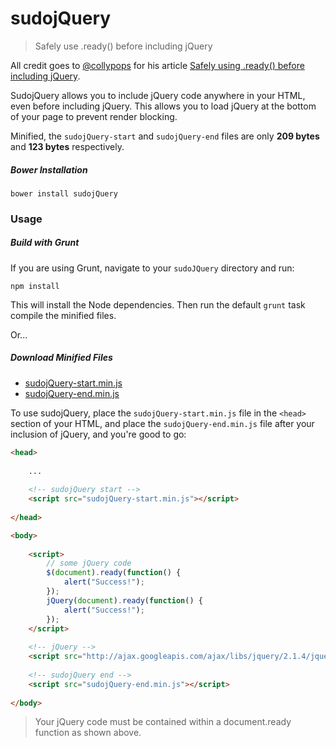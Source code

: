 # sudojQuery

> Safely use .ready() before including jQuery

All credit goes to [@collypops](https://twitter.com/collypops) for his article [Safely using .ready() before including jQuery](http://writing.colin-gourlay.com/safely-using-ready-before-including-jquery/).

SudojQuery allows you to include jQuery code anywhere in your HTML, even before including jQuery. This allows you to load jQuery at the bottom of your page to prevent render blocking.

Minified, the `sudojQuery-start` and `sudojQuery-end` files are only **209 bytes** and **123 bytes** respectively.

##### Bower Installation

```
bower install sudojQuery
```

### Usage

##### Build with Grunt

If you are using Grunt, navigate to your `sudoJQuery` directory and run:

```
npm install
```

This will install the Node dependencies. Then run the default `grunt` task  compile the minified files.

Or...

##### Download Minified Files

* [sudojQuery-start.min.js](https://raw.githubusercontent.com/esr360/sudojQuery/build-compiled/sudojQuery-start.min.js)
* [sudojQuery-end.min.js](https://raw.githubusercontent.com/esr360/sudojQuery/build-compiled/sudojQuery-end.min.js)

To use sudojQuery, place the `sudojQuery-start.min.js` file in the `<head>` section of your HTML, and place the `sudojQuery-end.min.js` file after your inclusion of jQuery, and you're good to go:

```html
<head>
    
    ...
    
    <!-- sudojQuery start -->
    <script src="sudojQuery-start.min.js"></script>
    
</head>

<body>
    
    <script>
        // some jQuery code
        $(document).ready(function() {
            alert("Success!");
        });
        jQuery(document).ready(function() {
            alert("Success!");
        });
    </script>
    
    <!-- jQuery -->
    <script src="http://ajax.googleapis.com/ajax/libs/jquery/2.1.4/jquery.min.js"></script>
    
    <!-- sudojQuery end -->
    <script src="sudojQuery-end.min.js"></script>
    
</body>
```

> Your jQuery code must be contained within a document.ready function as shown above.
